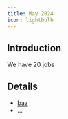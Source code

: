 ```yaml
---
title: May 2024
icon: lightbulb
---
```


## Introduction
We have 20 jobs

## Details

- [baz](baz.md)
- ...
